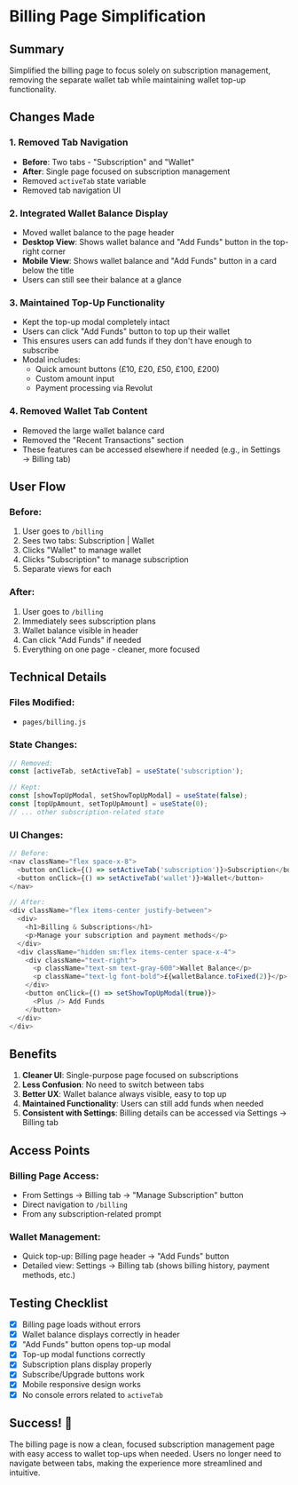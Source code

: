 # Billing Page Simplification

## Summary
Simplified the billing page to focus solely on subscription management, removing the separate wallet tab while maintaining wallet top-up functionality.

## Changes Made

### 1. **Removed Tab Navigation**
   - **Before**: Two tabs - "Subscription" and "Wallet"
   - **After**: Single page focused on subscription management
   - Removed `activeTab` state variable
   - Removed tab navigation UI

### 2. **Integrated Wallet Balance Display**
   - Moved wallet balance to the page header
   - **Desktop View**: Shows wallet balance and "Add Funds" button in the top-right corner
   - **Mobile View**: Shows wallet balance and "Add Funds" button in a card below the title
   - Users can still see their balance at a glance

### 3. **Maintained Top-Up Functionality**
   - Kept the top-up modal completely intact
   - Users can click "Add Funds" button to top up their wallet
   - This ensures users can add funds if they don't have enough to subscribe
   - Modal includes:
     - Quick amount buttons (£10, £20, £50, £100, £200)
     - Custom amount input
     - Payment processing via Revolut

### 4. **Removed Wallet Tab Content**
   - Removed the large wallet balance card
   - Removed the "Recent Transactions" section
   - These features can be accessed elsewhere if needed (e.g., in Settings → Billing tab)

## User Flow

### Before:
1. User goes to `/billing`
2. Sees two tabs: Subscription | Wallet
3. Clicks "Wallet" to manage wallet
4. Clicks "Subscription" to manage subscription
5. Separate views for each

### After:
1. User goes to `/billing`
2. Immediately sees subscription plans
3. Wallet balance visible in header
4. Can click "Add Funds" if needed
5. Everything on one page - cleaner, more focused

## Technical Details

### Files Modified:
- `pages/billing.js`

### State Changes:
```javascript
// Removed:
const [activeTab, setActiveTab] = useState('subscription');

// Kept:
const [showTopUpModal, setShowTopUpModal] = useState(false);
const [topUpAmount, setTopUpAmount] = useState(0);
// ... other subscription-related state
```

### UI Changes:
```javascript
// Before:
<nav className="flex space-x-8">
  <button onClick={() => setActiveTab('subscription')}>Subscription</button>
  <button onClick={() => setActiveTab('wallet')}>Wallet</button>
</nav>

// After:
<div className="flex items-center justify-between">
  <div>
    <h1>Billing & Subscriptions</h1>
    <p>Manage your subscription and payment methods</p>
  </div>
  <div className="hidden sm:flex items-center space-x-4">
    <div className="text-right">
      <p className="text-sm text-gray-600">Wallet Balance</p>
      <p className="text-lg font-bold">£{walletBalance.toFixed(2)}</p>
    </div>
    <button onClick={() => setShowTopUpModal(true)}>
      <Plus /> Add Funds
    </button>
  </div>
</div>
```

## Benefits

1. **Cleaner UI**: Single-purpose page focused on subscriptions
2. **Less Confusion**: No need to switch between tabs
3. **Better UX**: Wallet balance always visible, easy to top up
4. **Maintained Functionality**: Users can still add funds when needed
5. **Consistent with Settings**: Billing details can be accessed via Settings → Billing tab

## Access Points

### Billing Page Access:
- From Settings → Billing tab → "Manage Subscription" button
- Direct navigation to `/billing`
- From any subscription-related prompt

### Wallet Management:
- Quick top-up: Billing page header → "Add Funds" button
- Detailed view: Settings → Billing tab (shows billing history, payment methods, etc.)

## Testing Checklist

- [x] Billing page loads without errors
- [x] Wallet balance displays correctly in header
- [x] "Add Funds" button opens top-up modal
- [x] Top-up modal functions correctly
- [x] Subscription plans display properly
- [x] Subscribe/Upgrade buttons work
- [x] Mobile responsive design works
- [x] No console errors related to `activeTab`

## Success! 🎉

The billing page is now a clean, focused subscription management page with easy access to wallet top-ups when needed. Users no longer need to navigate between tabs, making the experience more streamlined and intuitive.

